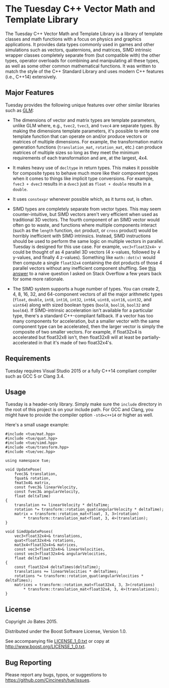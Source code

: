 The Tuesday C++ Vector Math and Template Library
================================================
The Tuesday C++ Vector Math and Template Library is a library of template
classes and math functions with a focus on physics and graphics applications.
It provides data types commonly used in games and other simulations such as
vectors, quaternions, and matrices, SIMD intrinsic wrapper classes completely
separate from (but compatible with) the other types, operator overloads for
combining and manipulating all these types, as well as some other common
mathematical functions. It was written to match the style of the C++ Standard
Library and uses modern C++ features (i.e., C++14) extensively.

Major Features
--------------
Tuesday provides the following unique features over other similar libraries such
as [GLM](https://github.com/g-truc/glm):

- The dimensions of vector and matrix types are template parameters,
  unlike GLM where, e.g., `tvec2`, `tvec3`, and `tvec4` are separate types. By
  making the dimensions template parameters, it's possible to write one template
  function that can operate on and/or produce vectors or matrices of multiple
  dimensions. For example, the transformation matrix generation functions
  (`translation_mat`, `rotation_mat`, etc.) can produce matrices of multiple
  sizes so long as they meet the minimum requirements of each transformation and
  are, at the largest, 4x4.

- It makes heavy use of `decltype` in return types. This makes it possible for
  composite types to behave much more like their component types when it comes
  to things like implicit type conversions. For example, `fvec3 + dvec3` results
  in a `dvec3` just as `float + double` results in a `double`.

- It uses `constexpr` whenever possible which, as it turns out, is often.

- SIMD types are completely separate from vector types. This may seem
  counter-intuitive, but SIMD vectors aren't very efficient when used as
  traditional 3D vectors. The fourth component of an SIMD vector would often go
  to waste, and functions where multiple components interact (such as the
  `length` function, `dot` product, or `cross` product) would be horribly
  inefficient with SIMD intrinsics. Instead, SIMD instructions should be used to
  perform the same logic on multiple vectors in parallel. Tuesday is designed
  for this use case. For example, `vec3<float32x4> v` could be thought of as 4
  parallel 3D vectors (4 x-values, followed by 4 y-values, and finally 4
  z-values). Something like `math::dot(v)` would then compute a single
  `float32x4` containing the dot products of those 4 parallel vectors without
  any inefficient component shuffling. See
  [this answer](http://stackoverflow.com/a/11620369/1195206) to a naive question
  I asked on Stack Overflow a few years back for some more rationale.

- The SIMD system supports a huge number of types. You can create 2, 4, 8, 16,
  32, and 64-component vectors of all the major arithmetic types (`float`,
  `double`, `int8`, `int16`, `int32`, `int64`, `uint8`, `uint16`, `uint32`,
  and `uint64`) along with sized boolean types (`bool8`, `bool16`, `bool32` and
  `bool64`). If SIMD-intrinsic acceleration isn't available for a particular
  type, there's a standard C++-compliant fallback. If a vector has too many
  components for acceleration, but a smaller vector with the same component type
  can be accelerated, then the larger vector is simply the composite of two
  smaller vectors. For example, if float32x4 is accelerated but float32x8 isn't,
  then float32x8 will at least be partially-accelerated in that it's made of two
  float32x4's.

Requirements
------------
Tuesday requires Visual Studio 2015 or a fully C++14 compliant compiler such as
GCC 5 or Clang 3.4.

Usage
-----
Tuesday is a header-only library. Simply make sure the `include` directory in
the root of this project is on your include path. For GCC and Clang, you might
have to provide the compiler option `-std=c++14` or higher as well.

Here's a small usage example:
~~~{.cpp}
#include <tue/mat.hpp>
#include <tue/quat.hpp>
#include <tue/simd.hpp>
#include <tue/transform.hpp>
#include <tue/vec.hpp>

using namespace tue;

void UpdatePose(
    fvec3& translation,
    fquat& rotation,
    fmat3x4& matrix,
    const fvec3& linearVelocity,
    const fvec3& angularVelocity,
    float deltaTime)
{
    translation += linearVelocity * deltaTime;
    rotation *= transform::rotation_quat(angularVelocity * deltaTime);
    matrix = transform::rotation_mat<float, 3, 3>(rotation)
        * transform::translation_mat<float, 3, 4>(translation);
}

void SimdUpdatePoses(
    vec3<float32x4>& translations,
    quat<float32x4>& rotations,
    mat3x4<float32x4>& matrices,
    const vec3<float32x4>& linearVelocities,
    const vec3<float32x4>& angularVelocities,
    float deltaTime)
{
    const float32x4 deltaTimes(deltaTime);
    translations += linearVelocities * deltaTimes;
    rotations *= transform::rotation_quat(angularVelocities * deltaTimes);
    matrices = transform::rotation_mat<float32x4, 3, 3>(rotations)
        * transform::translation_mat<float32x4, 3, 4>(translations);
}
~~~

License
-------
Copyright Jo Bates 2015.

Distributed under the Boost Software License, Version 1.0.

See accompanying file [LICENSE_1_0.txt](LICENSE_1_0.txt) or copy at
http://www.boost.org/LICENSE_1_0.txt.

Bug Reporting
-------------
Please report any bugs, typos, or suggestions to
https://github.com/Cincinesh/tue/issues.
